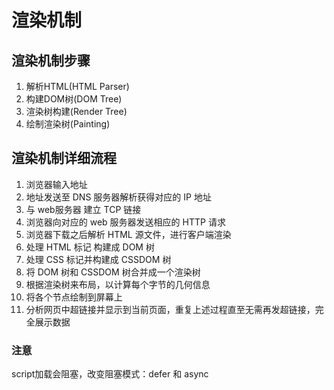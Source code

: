 # 渲染机制
## 渲染机制步骤
1. 解析HTML(HTML Parser)
2. 构建DOM树(DOM Tree)
3. 渲染树构建(Render Tree)
4. 绘制渲染树(Painting)

## 渲染机制详细流程
1. 浏览器输入地址
2. 地址发送至 DNS 服务器解析获得对应的 IP 地址
3. 与 web服务器 建立 TCP 链接
4. 浏览器向对应的 web 服务器发送相应的 HTTP 请求
5. 浏览器下载之后解析 HTML 源文件，进行客户端渲染
  1. 处理 HTML 标记 构建成 DOM 树
  2. 处理 CSS 标记并构建成 CSSDOM 树
  3. 将 DOM 树和 CSSDOM 树合并成一个渲染树
  4. 根据渲染树来布局，以计算每个字节的几何信息
  5. 将各个节点绘制到屏幕上
6. 分析网页中超链接并显示到当前页面，重复上述过程直至无需再发超链接，完全展示数据

### 注意
script加载会阻塞，改变阻塞模式：defer 和 async
